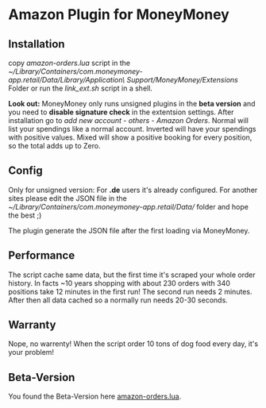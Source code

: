 # Amazon Plugin for MoneyMoney
## Installation
copy *amazon-orders.lua* script in the *~/Library/Containers/com.moneymoney-app.retail/Data/Library/Application\ Support/MoneyMoney/Extensions* Folder or run the *link_ext.sh* script in a shell.

**Look out:** MoneyMoney only runs unsigned plugins in the **beta version** and you need to **disable signature check** in the extentsion settings.
After installation go to *add new account* - *others* - *Amazon Orders*.
Normal will list your spendings like a normal account.
Inverted will have your spendings with positive values.
Mixed will show a positive booking for every position, so the total adds up to Zero.

## Config
Only for unsigned version:
For **.de** users it's already configured. For another sites please edit the JSON file in the *~/Library/Containers/com.moneymoney-app.retail/Data/* folder and hope the best ;) 

The plugin generate the JSON file after the first loading via MoneyMoney.

## Performance
The script cache same data, but the first time it's scraped your whole order history. In facts  ~10 years shopping with about 230 orders with 340 positions take 12 minutes in the first run! The second run needs 2 minutes. After then all data cached so a normally run needs 20-30 seconds.   

## Warranty
Nope, no warrenty! When the script order 10 tons of dog food every day, it's your problem!     

## Beta-Version
You found the Beta-Version here [amazon-orders.lua](https://raw.githubusercontent.com/Michael-Beutling/Amazon-MoneyMoney/beta/amazon-orders.lua).
